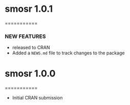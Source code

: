 # smosr 1.0.1
===========

### NEW FEATURES 

* released to CRAN
* Added a `NEWS.md` file to track changes to the package

# smosr 1.0.0
===========

* Initial CRAN submission
